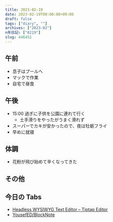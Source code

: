 ```yaml
---
title: 2023-02-19
date: 2023-02-19T00:00:00+09:00
draft: false
tags: ["diary", ""]
archives: ["2023-02"]
n年日記: ["0219"]
slug: 446451
---
```


## 午前

- 息子はプールへ
- マックで作業
- 自宅で昼食

## 午後

- 15:00 過ぎに子供を公園に連れて行く
  - 土手滑りをやったがうまく滑れず
- スーパーでカキが安かったので、夜は牡蛎フライ
- 早めに就寝

## 体調

- 花粉が飛び始めて辛くなってきた

## その他

## 今日の Tabs

- [Headless WYSIWYG Text Editor – Tiptap Editor](https://tiptap.dev/)
- [YousefED/BlockNote](https://github.com/YousefED/BlockNote)
